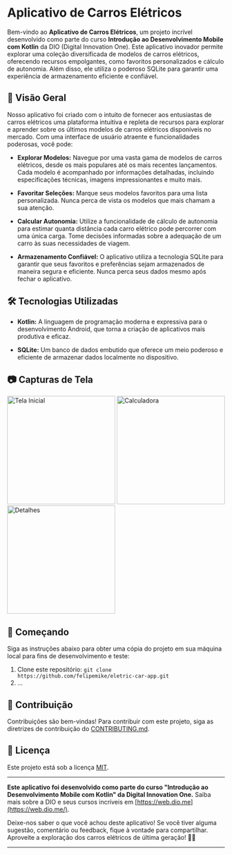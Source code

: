 # Aplicativo de Carros Elétricos

Bem-vindo ao **Aplicativo de Carros Elétricos**, um projeto incrível desenvolvido como parte do curso **Introdução ao Desenvolvimento Mobile com Kotlin** da DIO (Digital Innovation One). Este aplicativo inovador permite explorar uma coleção diversificada de modelos de carros elétricos, oferecendo recursos empolgantes, como favoritos personalizados e cálculo de autonomia. Além disso, ele utiliza o poderoso SQLite para garantir uma experiência de armazenamento eficiente e confiável.

## 🚗 Visão Geral

Nosso aplicativo foi criado com o intuito de fornecer aos entusiastas de carros elétricos uma plataforma intuitiva e repleta de recursos para explorar e aprender sobre os últimos modelos de carros elétricos disponíveis no mercado. Com uma interface de usuário atraente e funcionalidades poderosas, você pode:

- **Explorar Modelos:** Navegue por uma vasta gama de modelos de carros elétricos, desde os mais populares até os mais recentes lançamentos. Cada modelo é acompanhado por informações detalhadas, incluindo especificações técnicas, imagens impressionantes e muito mais.

- **Favoritar Seleções:** Marque seus modelos favoritos para uma lista personalizada. Nunca perca de vista os modelos que mais chamam a sua atenção.

- **Calcular Autonomia:** Utilize a funcionalidade de cálculo de autonomia para estimar quanta distância cada carro elétrico pode percorrer com uma única carga. Tome decisões informadas sobre a adequação de um carro às suas necessidades de viagem.

- **Armazenamento Confiável:** O aplicativo utiliza a tecnologia SQLite para garantir que seus favoritos e preferências sejam armazenados de maneira segura e eficiente. Nunca perca seus dados mesmo após fechar o aplicativo.

## 🛠️ Tecnologias Utilizadas

- **Kotlin:** A linguagem de programação moderna e expressiva para o desenvolvimento Android, que torna a criação de aplicativos mais produtiva e eficaz.

- **SQLite:** Um banco de dados embutido que oferece um meio poderoso e eficiente de armazenar dados localmente no dispositivo.

## 📷 Capturas de Tela

<img src="https://github.com/felipemike/eletric-car-app/assets/112130441/dbd4c474-d966-45b4-ae43-e530e8b9aa81.png" alt="Tela Inicial" width="250">
<img src="https://github.com/felipemike/eletric-car-app/assets/112130441/8f64fed4-a8c6-4a3e-84bc-e43ea80b9101.png" alt="Calculadora" width="250">
<img src="https://github.com/felipemike/eletric-car-app/assets/112130441/0415b8ae-0893-42d4-a325-cf96de75a6c6.png" alt="Detalhes" width="250">

## 🚀 Começando

Siga as instruções abaixo para obter uma cópia do projeto em sua máquina local para fins de desenvolvimento e teste:

1. Clone este repositório: `git clone https://github.com/felipemike/eletric-car-app.git`
2. ...

## 🤝 Contribuição

Contribuições são bem-vindas! Para contribuir com este projeto, siga as diretrizes de contribuição do [CONTRIBUTING.md](CONTRIBUTING.md).

## 📝 Licença

Este projeto está sob a licença [MIT](LICENSE).

---

**Este aplicativo foi desenvolvido como parte do curso "Introdução ao Desenvolvimento Mobile com Kotlin" da Digital Innovation One.** Saiba mais sobre a DIO e seus cursos incríveis em [https://web.dio.me](https://web.dio.me/).

Deixe-nos saber o que você achou deste aplicativo! Se você tiver alguma sugestão, comentário ou feedback, fique à vontade para compartilhar. Aproveite a exploração dos carros elétricos de última geração! 🚗💨

---
